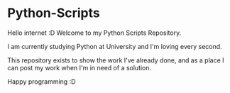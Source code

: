 Python-Scripts
==============

Hello internet :D Welcome to my Python Scripts Repository. 

I am currently studying Python at University and I'm loving every second.

This repository exists to show the work I've already done, and as a place I can post my work when I'm in need of a solution.

Happy programming :D
